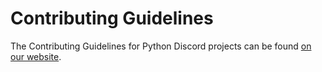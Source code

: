 # Contributing Guidelines

The Contributing Guidelines for Python Discord projects can be found [on our website](https://pydis.com/contributing.md).